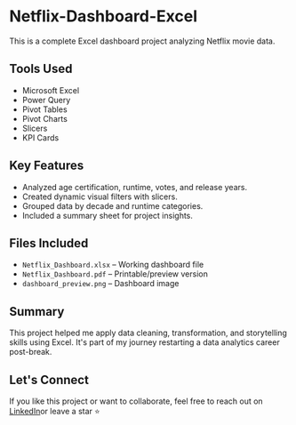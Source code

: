 # Netflix-Dashboard-Excel
This is a complete Excel dashboard project analyzing Netflix movie data.

##  Tools Used
- Microsoft Excel
- Power Query
- Pivot Tables
- Pivot Charts
- Slicers
- KPI Cards

##  Key Features
- Analyzed age certification, runtime, votes, and release years.
- Created dynamic visual filters with slicers.
- Grouped data by decade and runtime categories.
- Included a summary sheet for project insights.

##  Files Included
- `Netflix_Dashboard.xlsx` – Working dashboard file
- `Netflix_Dashboard.pdf` – Printable/preview version
- `dashboard_preview.png` – Dashboard image

##  Summary
This project helped me apply data cleaning, transformation, and storytelling skills using Excel. It's part of my journey restarting a data analytics career post-break.

##  Let's Connect
If you like this project or want to collaborate, feel free to reach out on [LinkedIn](https://www.linkedin.com/in/hari-chandana-tatini/)or leave a star ⭐
